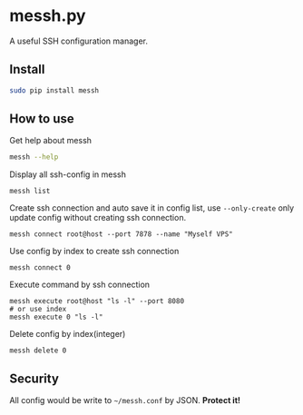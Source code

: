 # messh.py

A useful SSH configuration manager.

## Install

```bash
sudo pip install messh
```

## How to use

Get help about messh

```bash
messh --help
```

Display all ssh-config in messh

```
messh list
```

Create ssh connection and auto save it in config list, use `--only-create` only update config without creating ssh connection.

```
messh connect root@host --port 7878 --name "Myself VPS"
```

Use config by index to create ssh connection

```
messh connect 0
```

Execute command by ssh connection

```
messh execute root@host "ls -l" --port 8080
# or use index
messh execute 0 "ls -l"
```

Delete config by index(integer)

```
messh delete 0
```

## Security

All config would be write to `~/messh.conf` by JSON. **Protect it!**
